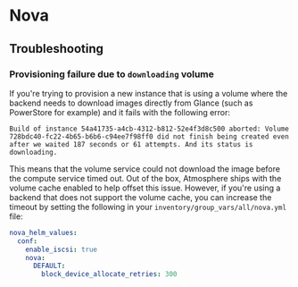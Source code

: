 # Nova

## Troubleshooting

### Provisioning failure due to `downloading` volume

If you're trying to provision a new instance that is using a volume where the
backend needs to download images directly from Glance (such as PowerStore for
example) and it fails with the following error:

```text
Build of instance 54a41735-a4cb-4312-b812-52e4f3d8c500 aborted: Volume 728bdc40-fc22-4b65-b6b6-c94ee7f98ff0 did not finish being created even after we waited 187 seconds or 61 attempts. And its status is downloading.
```

This means that the volume service could not download the image before the
compute service timed out.  Out of the box, Atmosphere ships with the volume
cache enabled to help offset this issue.  However, if you're using a backend
that does not support the volume cache, you can increase the timeout by setting
the following in your `inventory/group_vars/all/nova.yml` file:

```yaml
nova_helm_values:
  conf:
    enable_iscsi: true
    nova:
      DEFAULT:
        block_device_allocate_retries: 300
```
